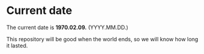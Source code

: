 # Current date

The current date is **1970.02.09.** (YYYY.MM.DD.)

This repository will be good when the world ends, so we will know how long it lasted.